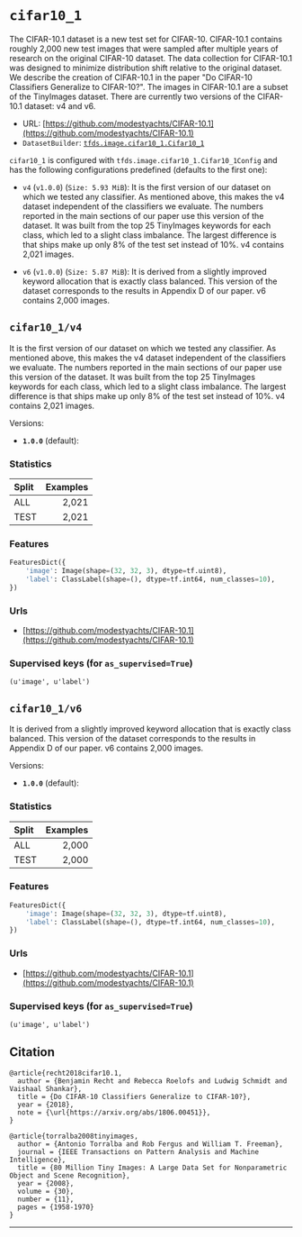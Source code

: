 <div itemscope itemtype="http://schema.org/Dataset">
  <div itemscope itemprop="includedInDataCatalog" itemtype="http://schema.org/DataCatalog">
    <meta itemprop="name" content="TensorFlow Datasets" />
  </div>

  <meta itemprop="name" content="cifar10_1" />
  <meta itemprop="description" content="The CIFAR-10.1 dataset is a new test set for CIFAR-10. CIFAR-10.1 contains roughly 2,000 new test images &#10;that were sampled after multiple years of research on the original CIFAR-10 dataset. The data collection &#10;for CIFAR-10.1 was designed to minimize distribution shift relative to the original dataset. We describe &#10;the creation of CIFAR-10.1 in the paper &quot;Do CIFAR-10 Classifiers Generalize to CIFAR-10?&quot;. &#10;The images in CIFAR-10.1 are a subset of the TinyImages dataset. &#10;There are currently two versions of the CIFAR-10.1 dataset: v4 and v6.&#10;&#10;&#10;To use this dataset:&#10;&#10;```&#10;import tensorflow_datasets as tfds&#10;&#10;ds = tfds.load('cifar10_1')&#10;```&#10;" />
  <meta itemprop="url" content="https://www.tensorflow.org/datasets/catalog/cifar10_1" />
  <meta itemprop="sameAs" content="https://github.com/modestyachts/CIFAR-10.1" />
  <meta itemprop="citation" content="@article{recht2018cifar10.1,&#10;  author = {Benjamin Recht and Rebecca Roelofs and Ludwig Schmidt and Vaishaal Shankar},&#10;  title = {Do CIFAR-10 Classifiers Generalize to CIFAR-10?},&#10;  year = {2018},&#10;  note = {\url{https://arxiv.org/abs/1806.00451}},&#10;}&#10;&#10;@article{torralba2008tinyimages, &#10;  author = {Antonio Torralba and Rob Fergus and William T. Freeman}, &#10;  journal = {IEEE Transactions on Pattern Analysis and Machine Intelligence}, &#10;  title = {80 Million Tiny Images: A Large Data Set for Nonparametric Object and Scene Recognition}, &#10;  year = {2008}, &#10;  volume = {30}, &#10;  number = {11}, &#10;  pages = {1958-1970}&#10;}&#10;" />
</div>

# `cifar10_1`

The CIFAR-10.1 dataset is a new test set for CIFAR-10. CIFAR-10.1 contains
roughly 2,000 new test images that were sampled after multiple years of research
on the original CIFAR-10 dataset. The data collection for CIFAR-10.1 was
designed to minimize distribution shift relative to the original dataset. We
describe the creation of CIFAR-10.1 in the paper "Do CIFAR-10 Classifiers
Generalize to CIFAR-10?". The images in CIFAR-10.1 are a subset of the
TinyImages dataset. There are currently two versions of the CIFAR-10.1 dataset:
v4 and v6.

*   URL:
    [https://github.com/modestyachts/CIFAR-10.1](https://github.com/modestyachts/CIFAR-10.1)
*   `DatasetBuilder`:
    [`tfds.image.cifar10_1.Cifar10_1`](https://github.com/tensorflow/datasets/tree/master/tensorflow_datasets/image/cifar10_1.py)

`cifar10_1` is configured with `tfds.image.cifar10_1.Cifar10_1Config` and has
the following configurations predefined (defaults to the first one):

*   `v4` (`v1.0.0`) (`Size: 5.93 MiB`): It is the first version of our dataset
    on which we tested any classifier. As mentioned above, this makes the v4
    dataset independent of the classifiers we evaluate. The numbers reported in
    the main sections of our paper use this version of the dataset. It was built
    from the top 25 TinyImages keywords for each class, which led to a slight
    class imbalance. The largest difference is that ships make up only 8% of the
    test set instead of 10%. v4 contains 2,021 images.

*   `v6` (`v1.0.0`) (`Size: 5.87 MiB`): It is derived from a slightly improved
    keyword allocation that is exactly class balanced. This version of the
    dataset corresponds to the results in Appendix D of our paper. v6 contains
    2,000 images.

## `cifar10_1/v4`

It is the first version of our dataset on which we tested any classifier. As
mentioned above, this makes the v4 dataset independent of the classifiers we
evaluate. The numbers reported in the main sections of our paper use this
version of the dataset. It was built from the top 25 TinyImages keywords for
each class, which led to a slight class imbalance. The largest difference is
that ships make up only 8% of the test set instead of 10%. v4 contains 2,021
images.

Versions:

*   **`1.0.0`** (default):

### Statistics

Split | Examples
:---- | -------:
ALL   | 2,021
TEST  | 2,021

### Features
```python
FeaturesDict({
    'image': Image(shape=(32, 32, 3), dtype=tf.uint8),
    'label': ClassLabel(shape=(), dtype=tf.int64, num_classes=10),
})
```

### Urls

*   [https://github.com/modestyachts/CIFAR-10.1](https://github.com/modestyachts/CIFAR-10.1)

### Supervised keys (for `as_supervised=True`)
`(u'image', u'label')`

## `cifar10_1/v6`

It is derived from a slightly improved keyword allocation that is exactly class
balanced. This version of the dataset corresponds to the results in Appendix D
of our paper. v6 contains 2,000 images.

Versions:

*   **`1.0.0`** (default):

### Statistics

Split | Examples
:---- | -------:
ALL   | 2,000
TEST  | 2,000

### Features
```python
FeaturesDict({
    'image': Image(shape=(32, 32, 3), dtype=tf.uint8),
    'label': ClassLabel(shape=(), dtype=tf.int64, num_classes=10),
})
```

### Urls

*   [https://github.com/modestyachts/CIFAR-10.1](https://github.com/modestyachts/CIFAR-10.1)

### Supervised keys (for `as_supervised=True`)
`(u'image', u'label')`

## Citation

```
@article{recht2018cifar10.1,
  author = {Benjamin Recht and Rebecca Roelofs and Ludwig Schmidt and Vaishaal Shankar},
  title = {Do CIFAR-10 Classifiers Generalize to CIFAR-10?},
  year = {2018},
  note = {\url{https://arxiv.org/abs/1806.00451}},
}

@article{torralba2008tinyimages,
  author = {Antonio Torralba and Rob Fergus and William T. Freeman},
  journal = {IEEE Transactions on Pattern Analysis and Machine Intelligence},
  title = {80 Million Tiny Images: A Large Data Set for Nonparametric Object and Scene Recognition},
  year = {2008},
  volume = {30},
  number = {11},
  pages = {1958-1970}
}
```

--------------------------------------------------------------------------------
